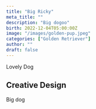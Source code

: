 ```yaml
---
title: "Big Ricky"
meta_title: ""
description: "Big dogoo"
birth: 2022-12-04T05:00:00Z
image: "/images/golden-pup.jpeg"
categories: ["Golden Retriever"]
author: ""
draft: false
---
```


Lovely Dog

## Creative Design

Big dog
